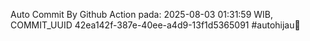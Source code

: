 Auto Commit By Github Action pada: 2025-08-03 01:31:59 WIB, COMMIT_UUID 42ea142f-387e-40ee-a4d9-13f1d5365091 #autohijau🗿
